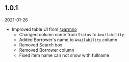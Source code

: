 1.0.1
---
2021-01-26
- Improved table UI from [@armno](https://github.com/armno)
   - Changed column name from `Status` to `Availability`
   - Added Borrower's name to `Availability` column
   - Removed Search box 
   - Removed Borrower column
   - Fixed item name can not show with fullname
